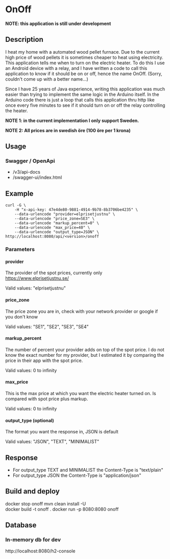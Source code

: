 # OnOff

**NOTE: this application is still under development**

## Description

I heat my home with a automated wood pellet furnace. Due to the current high price of wood pellets it
is sometimes cheaper to heat using electricity. This application tells me when to turn on the electric heater.
To do this I use an Android device with a relay, and I have written a code to call this application
to know if it should be on or off, hence the name OnOff. (Sorry, couldn't come up with a better name...)

Since I have 25 years of Java experience, writing this application was much easier than trying to implement the
same logic in the Arduino itself. In the Arduino code there is just a loop that calls this application
thru http like once every five minutes to see if it should turn on or off the relay controlling the heater.

**NOTE 1: in the current implementation I only support Sweden.**

**NOTE 2: All prices are in swedish öre (100 öre per 1 krona)**

## Usage

### Swagger / OpenApi

- /v3/api-docs
- /swagger-ui/index.html

## Example
```
curl -G \
    -H "x-api-key: 47e4de80-9881-4914-9b78-8b3706be4235" \
    --data-urlencode "provider=elprisetjustnu" \
    --data-urlencode "price_zone=SE3" \
    --data-urlencode "markup_percent=0" \
    --data-urlencode "max_price=40" \
    --data-urlencode "output_type=JSON" \
http://localhost:8080/api/<version>/onoff
```

### Parameters

#### provider
The provider of the spot prices, currently only https://www.elprisetjustnu.se/

Valid values: "elprisetjustnu"

#### price_zone
The price zone you are in, check with your network provider or google if you don't know

Valid values: "SE1", "SE2", "SE3", "SE4"

#### markup_percent
The number of percent your provider adds on top of the spot price. I do not know the exact number 
for my provider, but I estimated it by comparing the price in their app with the spot price.

Valid values: 0 to infinity

#### max_price
This is the max price at which you want the electric heater turned on. Is compared with spot price plus markup.

Valid values: 0 to infinity

#### output_type (optional)
The format you want the response in, JSON is default

Valid values: "JSON", "TEXT", "MINIMALIST"

## Response

- For output_type TEXT and MINIMALIST the Content-Type is "text/plain"
- For output_type JSON the Content-Type is "application/json"

## Build and deploy 

docker stop onoff
mvn clean install -U  
docker build -t onoff .
docker run -p 8080:8080 onoff

## Database
### In-memory db for dev

http://localhost:8080/h2-console

